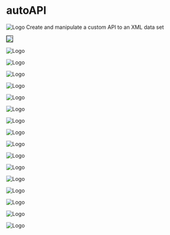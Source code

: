 # autoAPI
![Logo](http://adrianmoore.net/autoAPI/images/01TitleBar.png)
Create and manipulate a custom API to an XML data set

<img src="http://adrianmoore.net/autoAPI/images/02ShowClickableTree.png" border="1">

![Logo](http://adrianmoore.net/autoAPI/images/03FullJSONResult.png)

![Logo](http://adrianmoore.net/autoAPI/images/04ChooseFields1.png)

![Logo](http://adrianmoore.net/autoAPI/images/05ChooseFields2.png)

![Logo](http://adrianmoore.net/autoAPI/images/06TestAPI.png)

![Logo](http://adrianmoore.net/autoAPI/images/07SelectedJSONResult.png)

![Logo](http://adrianmoore.net/autoAPI/images/08SelectCollapseOption.png)

![Logo](http://adrianmoore.net/autoAPI/images/09CollapsedResult.png)

![Logo](http://adrianmoore.net/autoAPI/images/10Parameterise.png)

![Logo](http://adrianmoore.net/autoAPI/images/11SetParameter.png)

![Logo](http://adrianmoore.net/autoAPI/images/12DifferentResult.png)

![Logo](http://adrianmoore.net/autoAPI/images/13Postman.png)

![Logo](http://adrianmoore.net/autoAPI/images/14Auction1.png)

![Logo](http://adrianmoore.net/autoAPI/images/15Auction2.png)

![Logo](http://adrianmoore.net/autoAPI/images/16Auction3.png)

![Logo](http://adrianmoore.net/autoAPI/images/17Auction4.png)

![Logo](http://adrianmoore.net/autoAPI/images/18Auction5.png)
